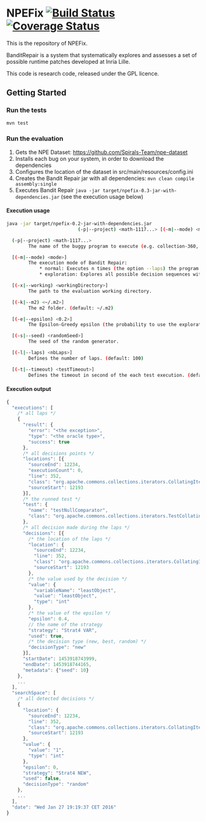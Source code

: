 # NPEFix [![Build Status](https://travis-ci.org/Spirals-Team/npefix.svg?branch=master)](https://travis-ci.org/Spirals-Team/npefix) [![Coverage Status](https://coveralls.io/repos/github/Spirals-Team/npefix/badge.svg?branch=master)](https://coveralls.io/github/Spirals-Team/npefix?branch=master)

This is the repository of NPEFix.

BanditRepair is a system that systematically explores and assesses a set of possible runtime patches developed at Inria Lille.

This code is research code, released under the GPL licence.


## Getting Started

### Run the tests

```Bash
mvn test
```

### Run the evaluation

1. Gets the NPE Dataset: https://github.com/Spirals-Team/npe-dataset
2. Installs each bug on your system, in order to download the dependencies
3. Configures the location of the dataset in src/main/resources/config.ini
4. Creates the Bandit Repair jar with all dependencies: `mvn clean compile assembly:single`
5. Executes Bandit Repair `java -jar target/npefix-0.3-jar-with-dependencies.jar` (see the execution usage below)

#### Execution usage
```Bash
java -jar target/npefix-0.2-jar-with-dependencies.jar
                          (-p|--project) <math-1117...> [(-m|--mode) <mode>] [(-x|--working) <workingDirectory>] [(-k|--m2) <~/.m2>] [(-e|--epsilon) <0.2>] [(-s|--seed) <randomSeed>] [(-l|--laps) <nbLaps>] [(-t|--timeout) <testTimeout>]

  (-p|--project) <math-1117...>
        The name of the buggy program to execute (e.g. collection-360, math-1117, ...).

  [(-m|--mode) <mode>]
        The execution mode of Bandit Repair:
            * normal: Executes n times (the option --laps) the program and use the Epsilon Greedy algorithm to select the decision.
            * exploration: Explores all possible decision sequences with a limit of n laps (defined by --laps)

  [(-x|--working) <workingDirectory>]
        The path to the evaluation working directory.

  [(-k|--m2) <~/.m2>]
        The m2 folder. (default: ~/.m2)

  [(-e|--epsilon) <0.2>]
        The Epsilon-Greedy epsilon (the probability to use the exploration vs exploitation). (default: 0.2)

  [(-s|--seed) <randomSeed>]
        The seed of the random generator.

  [(-l|--laps) <nbLaps>]
        Defines the number of laps. (default: 100)

  [(-t|--timeout) <testTimeout>]
        Defines the timeout in second of the each test execution. (default: 5)
```

#### Execution output
```js
{
  "executions": [
    /* all laps */
    {
      "result": {
        "error": "<the exception>",
        "type": "<the oracle type>",
        "success": true
      },
      /* all decisions points */
      "locations": [{
        "sourceEnd": 12234,
        "executionCount": 0,
        "line": 352,
        "class": "org.apache.commons.collections.iterators.CollatingIterator",
        "sourceStart": 12193
      }],
      /* the runned test */
      "test": {
        "name": "testNullComparator",
        "class": "org.apache.commons.collections.iterators.TestCollatingIterator"
      },
      /* all decision made during the laps */
      "decisions": [{
        /* the location of the laps */
        "location": {
          "sourceEnd": 12234,
          "line": 352,
          "class": "org.apache.commons.collections.iterators.CollatingIterator",
          "sourceStart": 12193
        },
        /* the value used by the decision */
        "value": {
          "variableName": "leastObject",
          "value": "leastObject",
          "type": "int"
        },
        /* the value of the epsilon */
        "epsilon": 0.4,
        // the name of the strategy
        "strategy": "Strat4 VAR",
        "used": true,
        /* the decision type (new, best, random) */
        "decisionType": "new"
      }],
      "startDate": 1453918743999,
      "endDate": 1453918744165,
      "metadata": {"seed": 10}
    },
    ...
  ],
  "searchSpace": [
    /* all detected decisions */
    {
      "location": {
        "sourceEnd": 12234,
        "line": 352,
        "class": "org.apache.commons.collections.iterators.CollatingIterator",
        "sourceStart": 12193
      },
      "value": {
        "value": "1",
        "type": "int"
      },
      "epsilon": 0,
      "strategy": "Strat4 NEW",
      "used": false,
      "decisionType": "random"
    },
    ...
  ],
  "date": "Wed Jan 27 19:19:37 CET 2016"
}
```